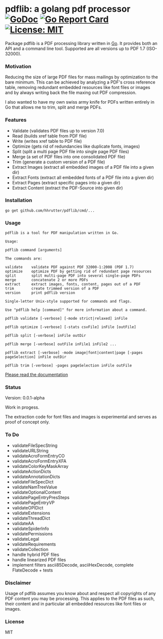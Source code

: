 # pdflib: a golang pdf processor [![GoDoc](https://godoc.org/github.com/hhrutter/pdflib?status.svg)](https://godoc.org/github.com/hhrutter/pdflib) [![Go Report Card](https://goreportcard.com/badge/github.com/hhrutter/pdflib)](https://goreportcard.com/report/github.com/hhrutter/pdflib) [![License: MIT](https://img.shields.io/badge/License-MIT-yellow.svg)](https://opensource.org/licenses/MIT)

Package pdflib is a PDF processing library written in [Go](http://golang.org).
It provides both an API and a command line tool.
Supported are all versions up to PDF 1.7 (ISO-32000).

### Motivation

Reducing the size of large PDF files for mass mailings by optimization to the bare minimum.
This can be achieved by analyzing a PDF's cross reference table, removing redundant embedded resources like font files or images and by always writing back the file maxing out PDF compression.

I also wanted to have my own swiss army knife for PDFs written entirely in Go that allows me to trim, split and merge PDFs.

### Features
* Validate (validates PDF files up to version 7.0)
* Read (builds xref table from PDF file)
* Write (writes xref table to PDF file)
* Optimize (gets rid of redundancies like duplicate fonts, images)
* Split (split a multi page PDF file into single page PDF files)
* Merge (a set of PDF files into one consolidated PDF file)
* Trim (generate a custom version of a PDF file)
* Extract Images (extract all embedded images of a PDF file into a given dir)
* Extract Fonts (extract all embedded fonts of a PDF file into a given dir)
* Extract Pages (extract specific pages into a given dir)
* Extract Content (extract the PDF-Source into given dir)

### Installation
`go get github.com/hhrutter/pdflib/cmd/...`


### Usage

	pdflib is a tool for PDF manipulation written in Go.

	Usage:

	pdflib command [arguments]

 	The commands are:

	validate	validate PDF against PDF 32000-1:2008 (PDF 1.7)
	optimize	optimize PDF by getting rid of redundant page resources
	split		split multi-page PDF into several single-page PDFs
	merge		concatenate 2 or more PDFs
	extract		extract images, fonts, content, pages out of a PDF
	trim		create trimmed version of a PDF
	version		print pdflib version

	Single-letter Unix-style supported for commands and flags.

	Use "pdflib help [command]" for more information about a command.

`pdflib validate [-verbose] [-mode strict|relaxed] inFile`

`pdflib optimize [-verbose] [-stats csvFile] inFile [outFile]`

`pdflib split [-verbose] inFile outDir`

`pdflib merge [-verbose] outFile inFile1 inFile2 ...`

`pdflib extract [-verbose] -mode image|font|content|page [-pages pageSelection] inFile outDir`

`pdflib trim [-verbose] -pages pageSelection inFile outFile`

 [Please read the documentation ](https://godoc.org/github.com/hhrutter/pdflib)


### Status

Version: 0.0.1-alpha

Work in progess.

The extraction code for font files and images is experimental and serves as proof of concept only.


### To Do
* validateFileSpecString
* validateURLString
* validateAcroFormEntryCO
* validateAcroFormEntryXFA
* validateColorKeyMaskArray
* validateActionDicts
* validateAnnotationDicts
* validateFileSpecDict
* validateNamTreeValue
* validateOptionalContent
* validatePageEntryPresSteps
* validatePageEntryVP
* validateOPIDict
* validateExtensions
* validateThreadDict
* validateAA
* validateSpiderInfo
* validatePermissions
* validateLegal
* validateRequirements
* validateCollection
* handle hybrid PDF files
* handle linearized PDF files
* implement filters ascii85Decode, asciiHexDecode, complete FlateDecode + tests


### Disclaimer
Usage of pdflib assumes you know about and respect all copyrights of any PDF content you may be processing. This applies to the PDF files as such, their content and in particular all embedded resources like font files or images.


### License
MIT




	